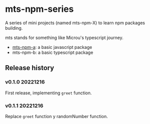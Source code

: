 # mts-npm-series


A series of mini projects (named mts-npm-X) to learn npm packages building.

mts stands for something like Microu's typescript journey.

* [mts-npm-a](./mts-npm-a/README.md): a basic javascript package
* mts-npm-b: a basic typescript package

## Release history

### v0.1.0 20221216

First release, implementing `greet` function.

### v0.1.1 20221216

Replace `greet` function y randomNumber function.
